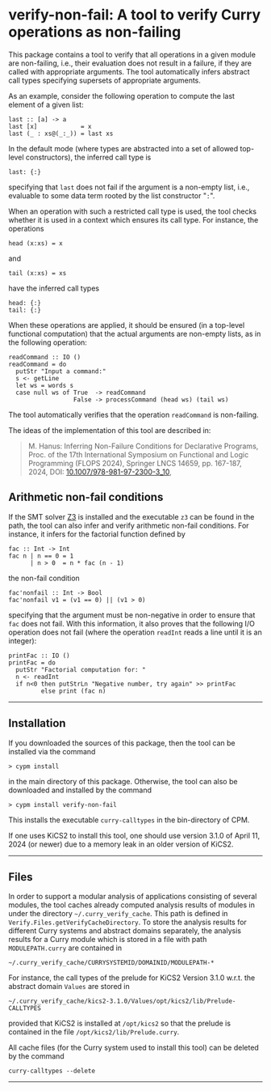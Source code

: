 verify-non-fail: A tool to verify Curry operations as non-failing
=================================================================

This package contains a tool to verify that all operations
in a given module are non-failing, i.e., their evaluation does
not result in a failure, if they are called with appropriate
arguments. The tool automatically infers abstract call types
specifying supersets of appropriate arguments.

As an example, consider the following operation to compute the last element
of a given list:

    last :: [a] -> a
    last [x]            = x
    last (_ : xs@(_:_)) = last xs

In the default mode (where types are abstracted into a set
of allowed top-level constructors), the inferred call type is

    last: {:}

specifying that `last` does not fail if the argument is a
non-empty list, i.e., evaluable to some data term rooted by
the list constructor "`:`".

When an operation with such a restricted call type is used,
the tool checks whether it is used in a context which
ensures its call type. For instance, the operations

    head (x:xs) = x

and

    tail (x:xs) = xs

have the inferred call types

    head: {:}
    tail: {:}

When these operations are applied, it should be ensured
(in a top-level functional computation) that the actual arguments
are non-empty lists, as in the following operation:

    readCommand :: IO ()
    readCommand = do
      putStr "Input a command:"
      s <- getLine
      let ws = words s
      case null ws of True  -> readCommand
                      False -> processCommand (head ws) (tail ws)

The tool automatically verifies that the operation `readCommand`
is non-failing.

The ideas of the implementation of this tool are described in:

> M. Hanus: Inferring Non-Failure Conditions for Declarative Programs,
> Proc. of the 17th International Symposium on Functional and Logic Programming
> (FLOPS 2024), Springer LNCS 14659, pp. 167-187, 2024,
> DOI: [10.1007/978-981-97-2300-3\_10](http://dx.doi.org/10.1007/978-981-97-2300-3\_10),


Arithmetic non-fail conditions
------------------------------

If the SMT solver [Z3](https://github.com/Z3Prover/z3.git) is
installed and the executable `z3` can be found in the path,
the tool can also infer and verify arithmetic non-fail conditions.
For instance, it infers for the factorial function defined by

    fac :: Int -> Int
    fac n | n == 0 = 1
          | n > 0  = n * fac (n - 1)

the non-fail condition

    fac'nonfail :: Int -> Bool
    fac'nonfail v1 = (v1 == 0) || (v1 > 0)

specifying that the argument must be non-negative in order to ensure
that `fac` does not fail.
With this information, it also proves that the following
I/O operation does not fail (where the operation `readInt`
reads a line until it is an integer):

    printFac :: IO ()
    printFac = do
      putStr "Factorial computation for: "
      n <- readInt
      if n<0 then putStrLn "Negative number, try again" >> printFac
             else print (fac n)


------------------------------------------------------------------------------

Installation
------------

If you downloaded the sources of this package, then the tool can be
installed via the command

    > cypm install

in the main directory of this package. Otherwise, the tool can
also be downloaded and installed by the command

    > cypm install verify-non-fail

This installs the executable `curry-calltypes` in the bin-directory of CPM.

If one uses KiCS2 to install this tool, one should use version 3.1.0
of April 11, 2024 (or newer) due to a memory leak in an older version of KiCS2.

------------------------------------------------------------------------------

Files
-----

In order to support a modular analysis of applications consisting
of several modules, the tool caches already computed analysis results
of modules in under the directory `~/.curry_verify_cache`.
This path is defined in `Verify.Files.getVerifyCacheDirectory`.
To store the analysis results for different Curry systems and
abstract domains separately, the analysis results for a Curry module
which is stored in a file with path `MODULEPATH.curry` are contained in

    ~/.curry_verify_cache/CURRYSYSTEMID/DOMAINID/MODULEPATH-*

For instance, the call types of the prelude for KiCS2 Version 3.1.0
w.r.t. the abstract domain `Values` are stored in

    ~/.curry_verify_cache/kics2-3.1.0/Values/opt/kics2/lib/Prelude-CALLTYPES

provided that KiCS2 is installed at `/opt/kics2` so that the prelude
is contained in the file `/opt/kics2/lib/Prelude.curry`.

All cache files (for the Curry system used to install this tool)
can be deleted by the command

    curry-calltypes --delete

------------------------------------------------------------------------------
